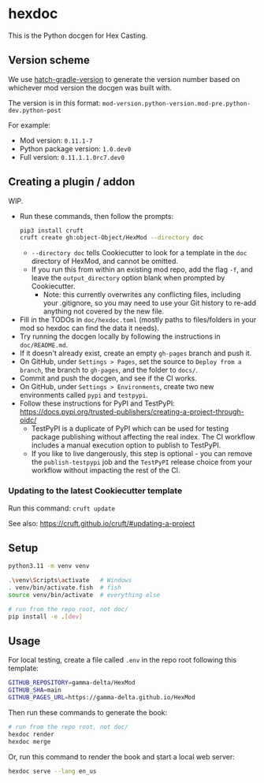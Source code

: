 # hexdoc

This is the Python docgen for Hex Casting.

## Version scheme

We use [hatch-gradle-version](https://pypi.org/project/hatch-gradle-version) to generate the version number based on whichever mod version the docgen was built with.

The version is in this format: `mod-version.python-version.mod-pre.python-dev.python-post`

For example:
* Mod version: `0.11.1-7`
* Python package version: `1.0.dev0`
* Full version: `0.11.1.1.0rc7.dev0`

## Creating a plugin / addon

WIP.

- Run these commands, then follow the prompts:
  ```sh
  pip3 install cruft
  cruft create gh:object-Object/HexMod --directory doc
  ```
  - `--directory doc` tells Cookiecutter to look for a template in the `doc` directory of HexMod, and cannot be omitted.
  - If you run this from within an existing mod repo, add the flag `-f`, and leave the `output_directory` option blank when prompted by Cookiecutter.
    - Note: this currently overwrites any conflicting files, including your .gitignore, so you may need to use your Git history to re-add anything not covered by the new file.
- Fill in the TODOs in `doc/hexdoc.toml` (mostly paths to files/folders in your mod so hexdoc can find the data it needs).
- Try running the docgen locally by following the instructions in `doc/README.md`.
- If it doesn't already exist, create an empty `gh-pages` branch and push it.
- On GitHub, under `Settings > Pages`, set the source to `Deploy from a branch`, the branch to `gh-pages`, and the folder to `docs/`.
- Commit and push the docgen, and see if the CI works.
- On GitHub, under `Settings > Environments`, create two new environments called `pypi` and `testpypi`.
- Follow these instructions for PyPI and TestPyPI: https://docs.pypi.org/trusted-publishers/creating-a-project-through-oidc/
  - TestPyPI is a duplicate of PyPI which can be used for testing package publishing without affecting the real index. The CI workflow includes a manual execution option to publish to TestPyPI.
  - If you like to live dangerously, this step is optional - you can remove the `publish-testpypi` job and the `TestPyPI` release choice from your workflow without impacting the rest of the CI.

### Updating to the latest Cookiecutter template

Run this command: `cruft update`

See also: https://cruft.github.io/cruft/#updating-a-project

## Setup

```sh
python3.11 -m venv venv

.\venv\Scripts\activate   # Windows
. venv/bin/activate.fish  # fish
source venv/bin/activate  # everything else

# run from the repo root, not doc/
pip install -e .[dev]
```

## Usage

For local testing, create a file called `.env` in the repo root following this template:
```sh
GITHUB_REPOSITORY=gamma-delta/HexMod
GITHUB_SHA=main
GITHUB_PAGES_URL=https://gamma-delta.github.io/HexMod
```

Then run these commands to generate the book:
```sh
# run from the repo root, not doc/
hexdoc render
hexdoc merge
```

Or, run this command to render the book and start a local web server:
```sh
hexdoc serve --lang en_us
```
